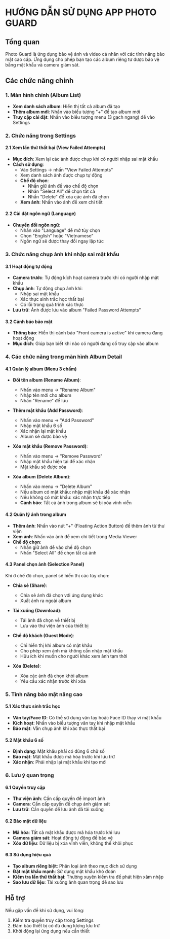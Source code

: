 # HƯỚNG DẪN SỬ DỤNG APP PHOTO GUARD

## Tổng quan
Photo Guard là ứng dụng bảo vệ ảnh và video cá nhân với các tính năng bảo mật cao cấp. Ứng dụng cho phép bạn tạo các album riêng tư được bảo vệ bằng mật khẩu và camera giám sát.

## Các chức năng chính

### 1. Màn hình chính (Album List)
- **Xem danh sách album**: Hiển thị tất cả album đã tạo
- **Thêm album mới**: Nhấn vào biểu tượng "+" để tạo album mới
- **Truy cập cài đặt**: Nhấn vào biểu tượng menu (3 gạch ngang) để vào Settings

### 2. Chức năng trong Settings

#### 2.1 Xem lần thử thất bại (View Failed Attempts)
- **Mục đích**: Xem lại các ảnh được chụp khi có người nhập sai mật khẩu
- **Cách sử dụng**: 
  - Vào Settings → nhấn "View Failed Attempts"
  - Xem danh sách ảnh được chụp tự động
  - **Chế độ chọn**: 
    - Nhấn giữ ảnh để vào chế độ chọn
    - Nhấn "Select All" để chọn tất cả
    - Nhấn "Delete" để xóa các ảnh đã chọn
  - **Xem ảnh**: Nhấn vào ảnh để xem chi tiết

#### 2.2 Cài đặt ngôn ngữ (Language)
- **Chuyển đổi ngôn ngữ**: 
  - Nhấn vào "Language" để mở tùy chọn
  - Chọn "English" hoặc "Vietnamese"
  - Ngôn ngữ sẽ được thay đổi ngay lập tức

### 3. Chức năng chụp ảnh khi nhập sai mật khẩu

#### 3.1 Hoạt động tự động
- **Camera trước**: Tự động kích hoạt camera trước khi có người nhập mật khẩu
- **Chụp ảnh**: Tự động chụp ảnh khi:
  - Nhập sai mật khẩu
  - Xác thực sinh trắc học thất bại
  - Có lỗi trong quá trình xác thực
- **Lưu trữ**: Ảnh được lưu vào album "Failed Password Attempts"

#### 3.2 Cảnh báo bảo mật
- **Thông báo**: Hiển thị cảnh báo "Front camera is active" khi camera đang hoạt động
- **Mục đích**: Giúp bạn biết khi nào có người đang cố truy cập vào album

### 4. Các chức năng trong màn hình Album Detail

#### 4.1 Quản lý album (Menu 3 chấm)
- **Đổi tên album (Rename Album)**:
  - Nhấn vào menu → "Rename Album"
  - Nhập tên mới cho album
  - Nhấn "Rename" để lưu

- **Thêm mật khẩu (Add Password)**:
  - Nhấn vào menu → "Add Password"
  - Nhập mật khẩu 6 số
  - Xác nhận lại mật khẩu
  - Album sẽ được bảo vệ

- **Xóa mật khẩu (Remove Password)**:
  - Nhấn vào menu → "Remove Password"
  - Nhập mật khẩu hiện tại để xác nhận
  - Mật khẩu sẽ được xóa

- **Xóa album (Delete Album)**:
  - Nhấn vào menu → "Delete Album"
  - Nếu album có mật khẩu: nhập mật khẩu để xác nhận
  - Nếu không có mật khẩu: xác nhận trực tiếp
  - **Cảnh báo**: Tất cả ảnh trong album sẽ bị xóa vĩnh viễn

#### 4.2 Quản lý ảnh trong album
- **Thêm ảnh**: Nhấn vào nút "+" (Floating Action Button) để thêm ảnh từ thư viện
- **Xem ảnh**: Nhấn vào ảnh để xem chi tiết trong Media Viewer
- **Chế độ chọn**: 
  - Nhấn giữ ảnh để vào chế độ chọn
  - Nhấn "Select All" để chọn tất cả ảnh

#### 4.3 Panel chọn ảnh (Selection Panel)
Khi ở chế độ chọn, panel sẽ hiển thị các tùy chọn:

- **Chia sẻ (Share)**:
  - Chia sẻ ảnh đã chọn với ứng dụng khác
  - Xuất ảnh ra ngoài album

- **Tải xuống (Download)**:
  - Tải ảnh đã chọn về thiết bị
  - Lưu vào thư viện ảnh của thiết bị

- **Chế độ khách (Guest Mode)**:
  - Chỉ hiển thị khi album có mật khẩu
  - Cho phép xem ảnh mà không cần nhập mật khẩu
  - Hữu ích khi muốn cho người khác xem ảnh tạm thời

- **Xóa (Delete)**:
  - Xóa các ảnh đã chọn khỏi album
  - Yêu cầu xác nhận trước khi xóa

### 5. Tính năng bảo mật nâng cao

#### 5.1 Xác thực sinh trắc học
- **Vân tay/Face ID**: Có thể sử dụng vân tay hoặc Face ID thay vì mật khẩu
- **Kích hoạt**: Nhấn vào biểu tượng vân tay khi nhập mật khẩu
- **Bảo mật**: Vẫn chụp ảnh khi xác thực thất bại

#### 5.2 Mật khẩu 6 số
- **Định dạng**: Mật khẩu phải có đúng 6 chữ số
- **Bảo mật**: Mật khẩu được mã hóa trước khi lưu trữ
- **Xác nhận**: Phải nhập lại mật khẩu khi tạo mới

### 6. Lưu ý quan trọng

#### 6.1 Quyền truy cập
- **Thư viện ảnh**: Cần cấp quyền để import ảnh
- **Camera**: Cần cấp quyền để chụp ảnh giám sát
- **Lưu trữ**: Cần quyền để lưu ảnh đã tải xuống

#### 6.2 Bảo mật dữ liệu
- **Mã hóa**: Tất cả mật khẩu được mã hóa trước khi lưu
- **Camera giám sát**: Hoạt động tự động để bảo vệ
- **Xóa dữ liệu**: Dữ liệu bị xóa vĩnh viễn, không thể khôi phục

#### 6.3 Sử dụng hiệu quả
- **Tạo album riêng biệt**: Phân loại ảnh theo mục đích sử dụng
- **Đặt mật khẩu mạnh**: Sử dụng mật khẩu khó đoán
- **Kiểm tra lần thử thất bại**: Thường xuyên kiểm tra để phát hiện xâm nhập
- **Sao lưu dữ liệu**: Tải xuống ảnh quan trọng để sao lưu

## Hỗ trợ
Nếu gặp vấn đề khi sử dụng, vui lòng:
1. Kiểm tra quyền truy cập trong Settings
2. Đảm bảo thiết bị có đủ dung lượng lưu trữ
3. Khởi động lại ứng dụng nếu cần thiết 
